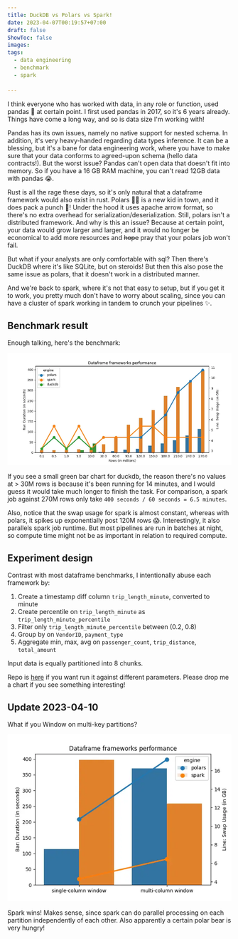 ```yaml
---
title: DuckDB vs Polars vs Spark!
date: 2023-04-07T00:19:57+07:00
draft: false
ShowToc: false
images:
tags:
  - data engineering
  - benchmark
  - spark

---
```


I think everyone who has worked with data, in any role or function, used pandas 🐼 at certain point. I first used pandas in 2017, so it's 6 years already. Things have come a long way, and so is data size I'm working with!

Pandas has its own issues, namely no native support for nested schema. In addition, it's very heavy-handed regarding data types inference. It can be a blessing, but it's a bane for data engineering work, where you have to make sure that your data conforms to agreed-upon schema (hello data contracts!). But the worst issue? Pandas can't open data that doesn't fit into memory. So if you have a 16 GB RAM machine, you can't read 12GB data with pandas 😭.

Rust is all the rage these days, so it's only natural that a dataframe framework would also exist in rust. Polars 🐻‍❄️ is a new kid in town, and it does pack a punch 🥊! Under the hood it uses apache arrow format, so there's no extra overhead for serialization/deserialization. Still, polars isn't a distributed framework. And why is this an issue? Because at certain point, your data would grow larger and larger, and it would no longer be economical to add more resources and ~~hope~~ pray that your polars job won't fail.

But what if your analysts are only comfortable with sql? Then there's DuckDB where it's like SQLite, but on steroids! But then this also pose the same issue as polars, that it doesn't work in a distributed manner.

And we're back to spark, where it's not that easy to setup, but if you get it to work, you pretty much don't have to worry about scaling, since you can have a cluster of spark working in tandem to crunch your pipelines ✨.

## Benchmark result

Enough talking, here's the benchmark:

![dataframe showdown result](images/e22cca514a40af13328884eede1bfbcf2cee2e103f4230307d5859e5b444d8ff.webp)

If you see a small green bar chart for duckdb, the reason there's no values at > 30M rows is because it's been running for 14 minutes, and I would guess it would take much longer to finish the task. For comparison, a spark job against 270M rows only take `400 seconds / 60 seconds = 6.5 minutes`.

Also, notice that the swap usage for spark is almost constant, whereas with polars, it spikes up exponentially post 120M rows 😱. Interestingly, it also parallels spark job runtime. But most pipelines are run in batches at night, so compute time might not be as important in relation to required compute.

## Experiment design

Contrast with most dataframe benchmarks, I intentionally abuse each framework by:

1. Create a timestamp diff column `trip_length_minute`, converted to minute
2. Create percentile on `trip_length_minute` as `trip_length_minute_percentile`
3. Filter only `trip_length_minute_percentile` between (0.2, 0.8)
4. Group by on `VendorID`, `payment_type`
5. Aggregate min, max, avg on `passenger_count`, `trip_distance`, `total_amount`

Input data is equally partitioned into 8 chunks.

Repo is [here](https://github.com/kahnwong/dataframe-frameworks-showdown) if you want run it against different parameters. Please drop me a chart if you see something interesting!

## Update 2023-04-10

What if you Window on multi-key partitions?

![dataframe showdown result 2](images/9ad99e712d172b8964bbde490cf19c15a0056961ba9dc3e137c4bd397cc87f99.webp)

Spark wins! Makes sense, since spark can do parallel processing on each partition independently of each other. Also apparently a certain polar bear is very hungry!
